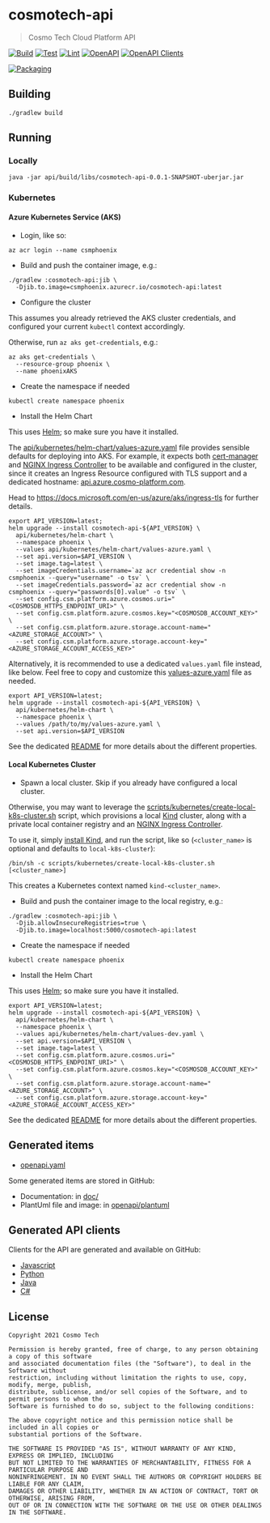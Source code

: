 # cosmotech-api

> Cosmo Tech Cloud Platform API

[![Build](https://github.com/Cosmo-Tech/cosmotech-api/actions/workflows/build.yml/badge.svg)](https://github.com/Cosmo-Tech/cosmotech-api/actions/workflows/build.yml)
[![Test](https://github.com/Cosmo-Tech/cosmotech-api/actions/workflows/test.yml/badge.svg)](https://github.com/Cosmo-Tech/cosmotech-api/actions/workflows/test.yml)
[![Lint](https://github.com/Cosmo-Tech/cosmotech-api/actions/workflows/lint.yml/badge.svg)](https://github.com/Cosmo-Tech/cosmotech-api/actions/workflows/lint.yml)
[![OpenAPI](https://github.com/Cosmo-Tech/cosmotech-api/actions/workflows/openapi.yml/badge.svg)](https://csmphoenix.blob.core.windows.net/public/openapi.yaml)
[![OpenAPI Clients](https://github.com/Cosmo-Tech/cosmotech-api/actions/workflows/openapi_clients.yml/badge.svg)](https://github.com/Cosmo-Tech/cosmotech-api/actions/workflows/openapi_clients.yml)

[![Packaging](https://github.com/Cosmo-Tech/cosmotech-api/actions/workflows/packaging.yml/badge.svg)](https://github.com/Cosmo-Tech/cosmotech-api/actions/workflows/packaging.yml)

## Building

```shell
./gradlew build
```

## Running

### Locally

```shell
java -jar api/build/libs/cosmotech-api-0.0.1-SNAPSHOT-uberjar.jar
```

### Kubernetes

#### Azure Kubernetes Service (AKS)

* Login, like so:

```shell
az acr login --name csmphoenix
```

* Build and push the container image, e.g.:

```shell
./gradlew :cosmotech-api:jib \
  -Djib.to.image=csmphoenix.azurecr.io/cosmotech-api:latest
```

* Configure the cluster

This assumes you already retrieved the AKS cluster credentials, and configured your
current `kubectl` context accordingly.

Otherwise, run `az aks get-credentials`, e.g.:

```shell
az aks get-credentials \
  --resource-group phoenix \
  --name phoenixAKS
```

* Create the namespace if needed

```shell
kubectl create namespace phoenix
```

* Install the Helm Chart

This uses [Helm](https://helm.sh/); so make sure you have it installed.

The [api/kubernetes/helm-chart/values-azure.yaml](api/kubernetes/helm-chart/values-azure.yaml) file 
provides sensible defaults for deploying into AKS.
For example, it expects both [cert-manager](https://cert-manager.io/docs/) and 
[NGINX Ingress Controller](https://kubernetes.github.io/ingress-nginx/) to be available and 
configured in the cluster, since it creates an Ingress Resource configured with TLS support and 
a dedicated hostname: [api.azure.cosmo-platform.com](https://api.azure.cosmo-platform.com).

Head to https://docs.microsoft.com/en-us/azure/aks/ingress-tls for further details.

```shell
export API_VERSION=latest;
helm upgrade --install cosmotech-api-${API_VERSION} \
  api/kubernetes/helm-chart \
  --namespace phoenix \
  --values api/kubernetes/helm-chart/values-azure.yaml \
  --set api.version=$API_VERSION \
  --set image.tag=latest \
  --set imageCredentials.username=`az acr credential show -n csmphoenix --query="username" -o tsv` \
  --set imageCredentials.password=`az acr credential show -n csmphoenix --query="passwords[0].value" -o tsv` \
  --set config.csm.platform.azure.cosmos.uri="<COSMOSDB_HTTPS_ENDPOINT_URI>" \
  --set config.csm.platform.azure.cosmos.key="<COSMOSDB_ACCOUNT_KEY>" \
  --set config.csm.platform.azure.storage.account-name="<AZURE_STORAGE_ACCOUNT>" \
  --set config.csm.platform.azure.storage.account-key="<AZURE_STORAGE_ACCOUNT_ACCESS_KEY>"
```

Alternatively, it is recommended to use a dedicated `values.yaml` file instead, like below.
Feel free to copy and customize this [values-azure.yaml](api/kubernetes/helm-chart/values-azure.yaml) file as needed.

```shell
export API_VERSION=latest;
helm upgrade --install cosmotech-api-${API_VERSION} \
  api/kubernetes/helm-chart \
  --namespace phoenix \
  --values /path/to/my/values-azure.yaml \
  --set api.version=$API_VERSION
```

See the dedicated [README](api/kubernetes/helm-chart/README.md) for more details about the different properties.

#### Local Kubernetes Cluster

* Spawn a local cluster. Skip if you already have configured a local cluster.

Otherwise, you may want to leverage the [scripts/kubernetes/create-local-k8s-cluster.sh](scripts/kubernetes/create-local-k8s-cluster.sh) script,
  which provisions a local [Kind](https://kind.sigs.k8s.io/) cluster, along with a private local container 
registry and an [NGINX Ingress Controller](https://kubernetes.github.io/ingress-nginx/).

To use it, simply [install Kind](https://kind.sigs.k8s.io/docs/user/quick-start/#installation), and run the script, like so (`<cluster_name>` is optional and defaults to `local-k8s-cluster`):

```shell
/bin/sh -c scripts/kubernetes/create-local-k8s-cluster.sh [<cluster_name>]
```
This creates a Kubernetes context named `kind-<cluster_name>`.
  
* Build and push the container image to the local registry, e.g.:

```shell
./gradlew :cosmotech-api:jib \
  -Djib.allowInsecureRegistries=true \
  -Djib.to.image=localhost:5000/cosmotech-api:latest
```

* Create the namespace if needed

```shell
kubectl create namespace phoenix
```

* Install the Helm Chart

This uses [Helm](https://helm.sh/); so make sure you have it installed.

```shell
export API_VERSION=latest;
helm upgrade --install cosmotech-api-${API_VERSION} \
  api/kubernetes/helm-chart \
  --namespace phoenix \
  --values api/kubernetes/helm-chart/values-dev.yaml \
  --set api.version=$API_VERSION \
  --set image.tag=latest \
  --set config.csm.platform.azure.cosmos.uri="<COSMOSDB_HTTPS_ENDPOINT_URI>" \
  --set config.csm.platform.azure.cosmos.key="<COSMOSDB_ACCOUNT_KEY>" \
  --set config.csm.platform.azure.storage.account-name="<AZURE_STORAGE_ACCOUNT>" \
  --set config.csm.platform.azure.storage.account-key="<AZURE_STORAGE_ACCOUNT_ACCESS_KEY>"
```

See the dedicated [README](api/kubernetes/helm-chart/README.md) for more details about the different properties.

## Generated items

- [openapi.yaml](https://csmphoenix.blob.core.windows.net/public/openapi.yaml)

Some generated items are stored in GitHub:
- Documentation: in [doc/](doc/)
- PlantUml file and image: in [openapi/plantuml](openapi/plantuml)

## Generated API clients
Clients for the API are generated and available on GitHub:
* [Javascript](https://github.com/Cosmo-Tech/cosmotech-api-javascript-client)
* [Python](https://github.com/Cosmo-Tech/cosmotech-api-python-client)
* [Java](https://github.com/Cosmo-Tech/cosmotech-api-java-client)
* [C#](https://github.com/Cosmo-Tech/cosmotech-api-csharp-client)

## License

    Copyright 2021 Cosmo Tech
    
    Permission is hereby granted, free of charge, to any person obtaining a copy of this software 
    and associated documentation files (the "Software"), to deal in the Software without 
    restriction, including without limitation the rights to use, copy, modify, merge, publish, 
    distribute, sublicense, and/or sell copies of the Software, and to permit persons to whom the 
    Software is furnished to do so, subject to the following conditions:
    
    The above copyright notice and this permission notice shall be included in all copies or 
    substantial portions of the Software.
    
    THE SOFTWARE IS PROVIDED "AS IS", WITHOUT WARRANTY OF ANY KIND, EXPRESS OR IMPLIED, INCLUDING 
    BUT NOT LIMITED TO THE WARRANTIES OF MERCHANTABILITY, FITNESS FOR A PARTICULAR PURPOSE AND 
    NONINFRINGEMENT. IN NO EVENT SHALL THE AUTHORS OR COPYRIGHT HOLDERS BE LIABLE FOR ANY CLAIM, 
    DAMAGES OR OTHER LIABILITY, WHETHER IN AN ACTION OF CONTRACT, TORT OR OTHERWISE, ARISING FROM, 
    OUT OF OR IN CONNECTION WITH THE SOFTWARE OR THE USE OR OTHER DEALINGS IN THE SOFTWARE.
